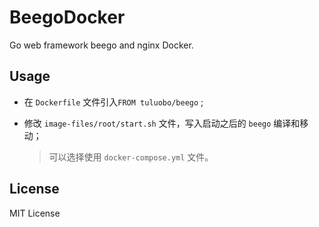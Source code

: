 # BeegoDocker
Go web framework beego and nginx Docker.

## Usage

- 在 `Dockerfile` 文件引入`FROM tuluobo/beego` ;

- 修改 `image-files/root/start.sh` 文件，写入启动之后的 `beego` 编译和移动；

  > 可以选择使用 `docker-compose.yml` 文件。
## License
MIT License